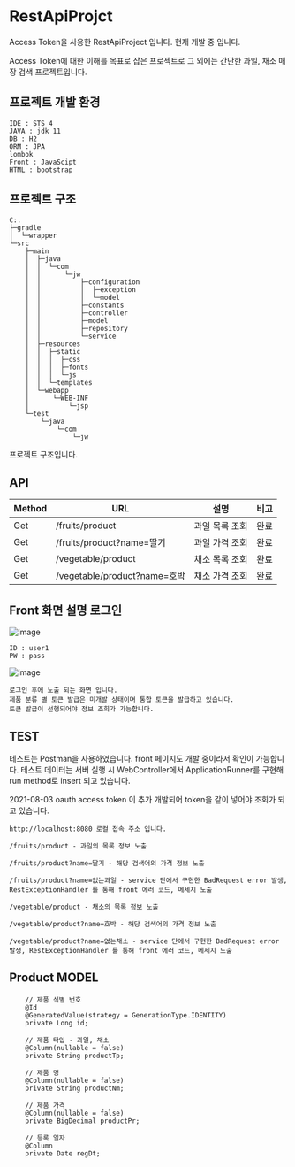 # RestApiProjct

Access Token을 사용한 RestApiProject 입니다.
현재 개발 중 입니다.

Access Token에 대한 이해를 목표로 잡은 프로젝트로 그 외에는 
간단한 과일, 채소 매장 검색 프로젝트입니다.

## 프로젝트 개발 환경
```
IDE : STS 4
JAVA : jdk 11
DB : H2
ORM : JPA
lombok
Front : JavaScipt
HTML : bootstrap
```

## 프로젝트 구조

```
C:.
├─gradle
│  └─wrapper
└─src
    ├─main
    │  ├─java
    │  │  └─com
    │  │      └─jw
    │  │          ├─configuration
    │  │          │  ├─exception
    │  │          │  └─model
    │  │          ├─constants
    │  │          ├─controller
    │  │          ├─model
    │  │          ├─repository
    │  │          └─service
    │  ├─resources
    │  │  ├─static
    │  │  │  ├─css
    │  │  │  ├─fonts
    │  │  │  └─js
    │  │  └─templates
    │  └─webapp
    │      └─WEB-INF
    │          └─jsp
    └─test
        └─java
            └─com
                └─jw
```
프로젝트 구조입니다.


## API
|Method|URL|설명|비고|
|--------------------|--------------------|-------------------|-------------------|
|Get|/fruits/product|과일 목록 조회|완료|
|Get|/fruits/product?name=딸기|과일 가격 조회|완료|
|Get|/vegetable/product|채소 목록 조회|완료|
|Get|/vegetable/product?name=호박|채소 가격 조회|완료|

## Front 화면 설명 로그인
![image](https://user-images.githubusercontent.com/60130985/127902605-f672ed00-dff5-493f-877f-1e66b6b32fb3.png)
```
ID : user1
PW : pass
```

![image](https://user-images.githubusercontent.com/60130985/127902984-c2d04f34-20aa-4cab-89fa-5a5e81b0d4d9.png)
```
로그인 후에 노출 되는 화면 입니다.
제품 분류 별 토큰 발급은 미개발 상태이며 통합 토큰을 발급하고 있습니다.
토큰 발급이 선행되어야 정보 조회가 가능합니다.
```

## TEST

테스트는 Postman을 사용하였습니다.
front 페이지도 개발 중이라서 확인이 가능합니다.
테스트 데이터는 서버 실행 시 
WebController에서 ApplicationRunner를 구현해 run method로 insert 되고 있습니다. 

2021-08-03
oauth access token 이 추가 개발되어 token을 같이 넣어야 조회가 되고 있습니다.

```
http://localhost:8080 로컬 접속 주소 입니다.

/fruits/product - 과일의 목록 정보 노출

/fruits/product?name=딸기 - 해당 검색어의 가격 정보 노출

/fruits/product?name=없는과일 - service 단에서 구현한 BadRequest error 발생, RestExceptionHandler 를 통해 front 에러 코드, 메세지 노출

/vegetable/product - 채소의 목록 정보 노출

/vegetable/product?name=호박 - 해당 검색어의 가격 정보 노출

/vegetable/product?name=없는채소 - service 단에서 구현한 BadRequest error 발생, RestExceptionHandler 를 통해 front 에러 코드, 메세지 노출
```


## Product MODEL
```
    // 제품 식별 번호
	@Id
	@GeneratedValue(strategy = GenerationType.IDENTITY)
	private Long id;
	
	// 제품 타입 - 과일, 채소
	@Column(nullable = false)
	private String productTp;
	
	// 제품 명
	@Column(nullable = false)
	private String productNm;
	
	// 제품 가격
	@Column(nullable = false)
	private BigDecimal productPr;
	
	// 등록 일자
	@Column
	private Date regDt;
  
```





